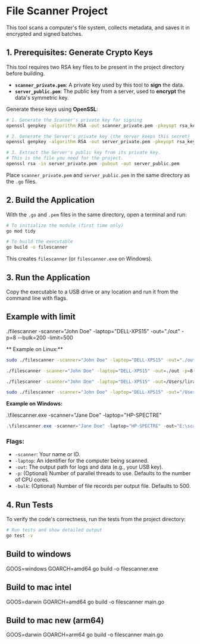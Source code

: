 # File Scanner Project

This tool scans a computer's file system, collects metadata, and saves it in encrypted and signed batches.

## 1. Prerequisites: Generate Crypto Keys

This tool requires two RSA key files to be present in the project directory before building.

- **`scanner_private.pem`**: A private key used by this tool to **sign** the data.
- **`server_public.pem`**: The public key from a server, used to **encrypt** the data's symmetric key.

Generate these keys using **OpenSSL**:

```bash
# 1. Generate the Scanner's private key for signing
openssl genpkey -algorithm RSA -out scanner_private.pem -pkeyopt rsa_keygen_bits:2048

# 2. Generate the Server's private key (the server keeps this secret)
openssl genpkey -algorithm RSA -out server_private.pem -pkeyopt rsa_keygen_bits:2048

# 3. Extract the Server's public key from its private key.
# This is the file you need for the project.
openssl rsa -in server_private.pem -pubout -out server_public.pem
```

Place `scanner_private.pem` and `server_public.pem` in the same directory as the `.go` files.

## 2. Build the Application

With the `.go` and `.pem` files in the same directory, open a terminal and run:

```bash
# To initialize the module (first time only)
go mod tidy

# To build the executable
go build -o filescanner
```
This creates `filescanner` (or `filescanner.exe` on Windows).

## 3. Run the Application

Copy the executable to a USB drive or any location and run it from the command line with flags.


## Example with limit
./filescanner -scanner="John Doe" -laptop="DELL-XPS15" -out="./out" -p=8 --bulk=200 -limit=500



** Example on Linux:**
```bash
sudo ./filescanner -scanner="John Doe" -laptop="DELL-XPS15" -out="./out" -p=8 -limit=10

./filescanner -scanner="John Doe" -laptop="DELL-XPS15" -out=./out -p=8 --bulk=5000 -limit=3

./filescanner -scanner="John Doe" -laptop="DELL-XPS15" -out=/Users/liran/Documents/dev/go/poc/amir/usb -p=8 --bulk=5000 -limit=3

sudo ./filescanner -scanner="John Doe" -laptop="DELL-XPS15" -out="/Users/liran/Documents/dev/go/poc_amir/2/out" -p=8 -limit=3
```

**Example on Windows:**

.\filescanner.exe -scanner="Jane Doe" -laptop="HP-SPECTRE"

```powershell
.\filescanner.exe -scanner="Jane Doe" -laptop="HP-SPECTRE" -out="E:\scan_results" -p=4 -bulk=1000
```

### Flags:
- `-scanner`: Your name or ID.
- `-laptop`: An identifier for the computer being scanned.
- `-out`: The output path for logs and data (e.g., your USB key).
- `-p`: (Optional) Number of parallel threads to use. Defaults to the number of CPU cores.
- `-bulk`: (Optional) Number of file records per output file. Defaults to 500.

## 4. Run Tests

To verify the code's correctness, run the tests from the project directory:

```bash
# Run tests and show detailed output
go test -v
```

## Build to windows
GOOS=windows GOARCH=amd64 go build -o filescanner.exe

## Build to mac intel
GOOS=darwin GOARCH=amd64 go build -o filescanner main.go

## Build to mac new (arm64)
GOOS=darwin GOARCH=arm64 go build -o filescanner main.go
